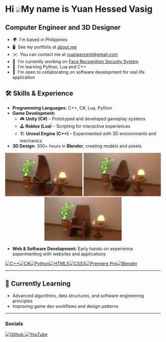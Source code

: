 Hi ![](https://user-images.githubusercontent.com/18350557/176309783-0785949b-9127-417c-8b55-ab5a4333674e.gif)My name is Yuan Hessed Vasig
=========================================================================================================================================

Computer Engineer and 3D Designer
---------------------------------

* 🌍  I'm based in Philippines
* 🖥️  See my portfolio at [about.me](http://about.me/yuandigitals)
* ✉️  You can contact me at [yuanpercent@gmail.com](mailto:yuanpercent@gmail.com)
* 🚀  I'm currently working on [Face Recognition Security System](http://github.com/Yuan-Hessed-Vasig/project-oop-recognition)
* 🧠  I'm learning Python, Lua and C++
* 🤝  I'm open to collaborating on software development for real life application

## 🛠️ Skills & Experience  
- **Programming Languages:** C++, C#, Lua, Python  
- **Game Development:**  
  - 🎮 **Unity (C#)** – Prototyped and developed gameplay systems  
  - 🕹 **Roblox (Lua)** – Scripting for interactive experiences  
  - 🏗 **Unreal Engine (C++)** – Experimented with 3D environments and mechanics  
- **3D Design:** 300+ hours in **Blender**, creating models and assets

<p align="center">
  <a href="https://github.com/your-username/project1">
    <img src="https://github.com/Yuan-Hessed-Vasig/Yuan-Hessed-Vasig/blob/main/parametric_chair1.jpg" width="250" />
  </a>
  <a href="https://github.com/your-username/project2">
    <img src="https://github.com/Yuan-Hessed-Vasig/Yuan-Hessed-Vasig/blob/main/parametric_chair2.jpg" width="250" />
  </a>
  <a href="https://github.com/your-username/project3">
    <img src="https://github.com/Yuan-Hessed-Vasig/Yuan-Hessed-Vasig/blob/main/parametric_chair3.jpg" width="250" />
  </a>
</p>

- **Web & Software Development:** Early hands-on experience experimenting with websites and applications  


<p align="left">
<a href="https://docs.microsoft.com/en-us/cpp/?view=msvc-170" target="_blank" rel="noreferrer"><img src="https://raw.githubusercontent.com/danielcranney/readme-generator/main/public/icons/skills/cplusplus-colored.svg" width="36" height="36" alt="C++" title="C++"/></a><a href="https://docs.microsoft.com/en-us/dotnet/csharp/" target="_blank" rel="noreferrer"><img src="https://raw.githubusercontent.com/danielcranney/readme-generator/main/public/icons/skills/csharp-colored.svg" width="36" height="36" alt="C#" title="C#"/></a><a href="https://www.python.org/" target="_blank" rel="noreferrer"><img src="https://raw.githubusercontent.com/danielcranney/readme-generator/main/public/icons/skills/python-colored.svg" width="36" height="36" alt="Python" title="Python"/></a><a href="https://developer.mozilla.org/en-US/docs/Glossary/HTML5" target="_blank" rel="noreferrer"><img src="https://raw.githubusercontent.com/danielcranney/readme-generator/main/public/icons/skills/html5-colored.svg" width="36" height="36" alt="HTML5" title="HTML5"/></a><a href="https://www.w3.org/TR/CSS/#css" target="_blank" rel="noreferrer"><img src="https://raw.githubusercontent.com/danielcranney/readme-generator/main/public/icons/skills/css3-colored.svg" width="36" height="36" alt="CSS3" title="CSS3"/></a><a href="https://www.adobe.com/uk/products/premiere.html" target="_blank" rel="noreferrer"><img src="https://raw.githubusercontent.com/danielcranney/readme-generator/main/public/icons/skills/premierepro-colored.svg" width="36" height="36" alt="Premiere Pro" title="Premiere Pro"/></a><a href="https://www.blender.org/" target="_blank" rel="noreferrer"><img src="https://raw.githubusercontent.com/danielcranney/readme-generator/main/public/icons/skills/blender-colored.svg" width="36" height="36" alt="Blender" title="Blender"/></a>
</p>


--------------------------------------------


## 🌱 Currently Learning  
- Advanced algorithms, data structures, and software engineering principles  
- Improving game dev workflows and design patterns  

--------------------------------------------

### Socials

<p align="left"> <a href="https://www.github.com/Yuan-Hessed-Vasig" target="_blank" rel="noreferrer"> <picture> <source media="(prefers-color-scheme: dark)" srcset="https://raw.githubusercontent.com/danielcranney/readme-generator/main/public/icons/socials/github-dark.svg" /> <source media="(prefers-color-scheme: light)" srcset="https://raw.githubusercontent.com/danielcranney/readme-generator/main/public/icons/socials/github.svg" /> <img src="https://raw.githubusercontent.com/danielcranney/readme-generator/main/public/icons/socials/github.svg" width="32" height="32" alt="Github" title="Github" /> </picture> </a> <a href="https://www.youtube.com/@xsflickz420" target="_blank" rel="noreferrer"> <picture> <source media="(prefers-color-scheme: dark)" srcset="https://raw.githubusercontent.com/danielcranney/readme-generator/main/public/icons/socials/youtube-dark.svg" /> <source media="(prefers-color-scheme: light)" srcset="https://raw.githubusercontent.com/danielcranney/readme-generator/main/public/icons/socials/youtube.svg" /> <img src="https://raw.githubusercontent.com/danielcranney/readme-generator/main/public/icons/socials/youtube.svg" width="32" height="32" alt="YouTube" title="YouTube" /> </picture> </a></p>
